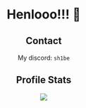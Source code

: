 <div align="center">
  <h1>Henlooo!!! 👋</h1>
  <h2 align="center">Contact</h3>

  My discord: `sh1be`
  
  <h2>Profile Stats</h2>
    
  <img src="https://moe-counter.glitch.me/get/@:xMaxximum?theme=rule34" align="center" />
</div>


